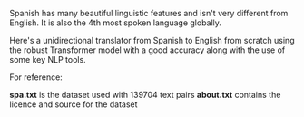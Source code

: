 Spanish has many beautiful linguistic features and isn't very different from English. It is also the 4th most spoken language globally. 

Here's a unidirectional translator from Spanish to English from scratch using the robust Transformer model with a good accuracy along with the use of some key NLP tools.


For reference:

**spa.txt** is the dataset used with 139704 text pairs 
**about.txt** contains the licence and source for the dataset
